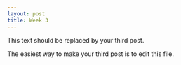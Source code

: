 ```yaml
---
layout: post
title: Week 3
---
```



This text should be replaced by your third post.

The easiest way to make your third post is to edit this  file.
